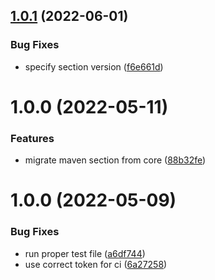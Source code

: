 ## [1.0.1](https://github.com/spaceship-prompt/spaceship-maven/compare/v1.0.0...v1.0.1) (2022-06-01)


### Bug Fixes

* specify section version ([f6e661d](https://github.com/spaceship-prompt/spaceship-maven/commit/f6e661d9333032c16d1b4bc58ce3db938c051331))

# 1.0.0 (2022-05-11)


### Features

* migrate maven section from core ([88b32fe](https://github.com/spaceship-prompt/spaceship-maven/commit/88b32fe612ea57a8ba3373ad38822094ab654a74))

# 1.0.0 (2022-05-09)


### Bug Fixes

* run proper test file ([a6df744](https://github.com/spaceship-prompt/spaceship-section/commit/a6df7446dcc57b8bcca87a03e68bbd9ef01bb62e))
* use correct token for ci ([6a27258](https://github.com/spaceship-prompt/spaceship-section/commit/6a27258d0c0ee22871c79535a350d12246b568af))
